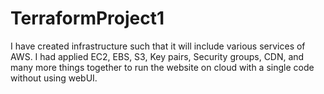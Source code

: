 # TerraformProject1
I have created infrastructure such that it will include various services of AWS. I had applied EC2, EBS, S3, Key pairs, Security groups, CDN, and many more things together to run the website on cloud with a single code without using webUI.
